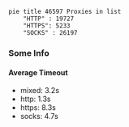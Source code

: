 
```mermaid
pie title 46597 Proxies in list
    "HTTP" : 19727
    "HTTPS": 5233
    "SOCKS" : 26197
```

### Some Info
#### Average Timeout

- mixed: 3.2s
- http: 1.3s
- https: 8.3s
- socks: 4.7s